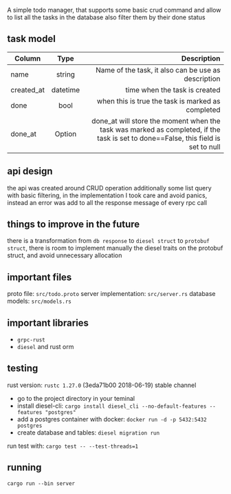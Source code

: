 
A simple todo manager, that supports some basic crud command and allow to list all the tasks in the database also
filter them by their done status

## task model

| Column        | Type                  | Description  |
| ------------- |:--------------------: | -----:|
| name          | string                | Name of the task, it also can be use as description |
| created_at    | datetime              | time when the task is created  |
| done          | bool                  | when this is true the task is marked as completed |
| done_at       | Option<datetime>      | done_at will store the moment when the task  was marked as completed, if the task is set to done==False, this field is set to null |
 

## api design

the api was created around CRUD operation additionally some list query with basic filtering, 
in the implementation I took care and avoid panics,  instead an error was add to all the response message of
every rpc call 

## things to improve in the future

there is a transformation from `db response` to `diesel struct` to `protobuf struct`, there is room to  implement 
manually the diesel traits on the protobuf struct, and avoid unnecessary allocation

## important files

proto file: `src/todo.proto`
server implementation: `src/server.rs`
database models: `src/models.rs`

## important libraries

- `grpc-rust`
- `diesel` and rust orm


## testing

rust version: `rustc 1.27.0` (3eda71b00 2018-06-19) stable channel

- go to the project directory  in your teminal
- install diesel-cli: `cargo install diesel_cli --no-default-features --features "postgres"`
- add a postgres container with docker: `docker run -d -p 5432:5432 postgres`
- create database and tables: `diesel migration run`

run test with: `cargo test -- --test-threads=1`


## running

`cargo run --bin server`